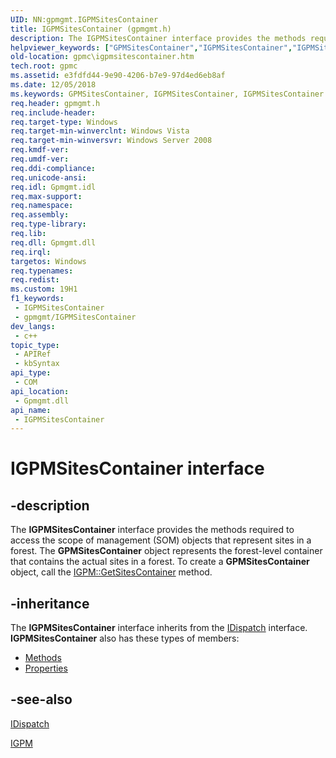 ```yaml
---
UID: NN:gpmgmt.IGPMSitesContainer
title: IGPMSitesContainer (gpmgmt.h)
description: The IGPMSitesContainer interface provides the methods required to access the scope of management (SOM) objects that represent sites in a forest.
helpviewer_keywords: ["GPMSitesContainer","IGPMSitesContainer","IGPMSitesContainer interface [GPMC]","IGPMSitesContainer interface [GPMC]","described","_win32_igpmsitescontainer","gpmc.igpmsitescontainer","gpmgmt/IGPMSitesContainer"]
old-location: gpmc\igpmsitescontainer.htm
tech.root: gpmc
ms.assetid: e3fdfd44-9e90-4206-b7e9-97d4ed6eb8af
ms.date: 12/05/2018
ms.keywords: GPMSitesContainer, IGPMSitesContainer, IGPMSitesContainer interface [GPMC], IGPMSitesContainer interface [GPMC],described, _win32_igpmsitescontainer, gpmc.igpmsitescontainer, gpmgmt/IGPMSitesContainer
req.header: gpmgmt.h
req.include-header: 
req.target-type: Windows
req.target-min-winverclnt: Windows Vista
req.target-min-winversvr: Windows Server 2008
req.kmdf-ver: 
req.umdf-ver: 
req.ddi-compliance: 
req.unicode-ansi: 
req.idl: Gpmgmt.idl
req.max-support: 
req.namespace: 
req.assembly: 
req.type-library: 
req.lib: 
req.dll: Gpmgmt.dll
req.irql: 
targetos: Windows
req.typenames: 
req.redist: 
ms.custom: 19H1
f1_keywords:
 - IGPMSitesContainer
 - gpmgmt/IGPMSitesContainer
dev_langs:
 - c++
topic_type:
 - APIRef
 - kbSyntax
api_type:
 - COM
api_location:
 - Gpmgmt.dll
api_name:
 - IGPMSitesContainer
---
```


# IGPMSitesContainer interface


## -description

The 
<b>IGPMSitesContainer</b> interface provides the methods required to access the scope of management (SOM) objects that represent sites in a forest. The <b>GPMSitesContainer</b> object represents the forest-level container that contains the actual sites in a forest. To create a <b>GPMSitesContainer</b> object, call the 
<a href="/previous-versions/windows/desktop/api/gpmgmt/nf-gpmgmt-igpm-getsitescontainer">IGPM::GetSitesContainer</a> method.

## -inheritance

The <b xmlns:loc="http://microsoft.com/wdcml/l10n">IGPMSitesContainer</b> interface inherits from the <a href="/previous-versions/windows/desktop/api/oaidl/nn-oaidl-idispatch">IDispatch</a> interface. <b>IGPMSitesContainer</b> also has these types of members:
<ul>
<li><a href="https://docs.microsoft.com/">Methods</a></li>
<li><a href="https://docs.microsoft.com/">Properties</a></li>
</ul>

## -see-also

<a href="/previous-versions/windows/desktop/api/oaidl/nn-oaidl-idispatch">IDispatch</a>



<a href="/previous-versions/windows/desktop/api/gpmgmt/nn-gpmgmt-igpm">IGPM</a>

